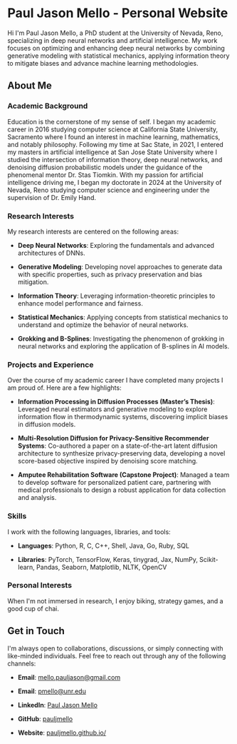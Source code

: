 ﻿# Paul Jason Mello - Personal Website

Hi I'm Paul Jason Mello, a PhD student at the University of Nevada, Reno, specializing in deep neural networks and artificial intelligence. My work focuses on optimizing and enhancing deep neural networks by combining generative modeling with statistical mechanics, applying information theory to mitigate biases and advance machine learning methodologies.


## About Me

### Academic Background


Education is the cornerstone of my sense of self. I began my academic career in 2016 studying computer science at California State University, Sacramento where I found an interest in machine learning, mathematics, and notably philosophy. Following my time at Sac State, in 2021, I entered my masters in artificial intelligence at San Jose State University where I studied the intersection of information theory, deep neural networks, and denoising diffusion probabilistic models under the guidance of the phenomenal mentor Dr. Stas Tiomkin. With my passion for artificial intelligence driving me, I began my doctorate in 2024 at the University of Nevada, Reno studying computer science and engineering under the supervision of Dr. Emily Hand. 


### Research Interests


My research interests are centered on the following areas:


- **Deep Neural Networks**: Exploring the fundamentals and advanced architectures of DNNs.

- **Generative Modeling**: Developing novel approaches to generate data with specific properties, such as privacy preservation and bias mitigation.

- **Information Theory**: Leveraging information-theoretic principles to enhance model performance and fairness.

- **Statistical Mechanics**: Applying concepts from statistical mechanics to understand and optimize the behavior of neural networks.

- **Grokking and B-Splines**: Investigating the phenomenon of grokking in neural networks and exploring the application of B-splines in AI models.


### Projects and Experience


Over the course of my academic career I have completed many projects I am proud of. Here are a few highlights:



- **Information Processing in Diffusion Processes (Master’s Thesis)**: Leveraged neural estimators and generative modeling to explore information flow in thermodynamic systems, discovering implicit biases in diffusion models.

- **Multi-Resolution Diffusion for Privacy-Sensitive Recommender Systems**: Co-authored a paper on a state-of-the-art latent diffusion architecture to synthesize privacy-preserving data, developing a novel score-based objective inspired by denoising score matching.

- **Amputee Rehabilitation Software (Capstone Project)**: Managed a team to develop software for personalized patient care, partnering with medical professionals to design a robust application for data collection and analysis.


### Skills


I work with the following languages, libraries, and tools:


- **Languages**: Python, R, C, C++, Shell, Java, Go, Ruby, SQL

- **Libraries**: PyTorch, TensorFlow, Keras, tinygrad, Jax, NumPy, Scikit-learn, Pandas, Seaborn, Matplotlib, NLTK, OpenCV


### Personal Interests


When I'm not immersed in research, I enjoy biking, strategy games, and a good cup of chai.


## Get in Touch


I'm always open to collaborations, discussions, or simply connecting with like-minded individuals. Feel free to reach out through any of the following channels:


- **Email**: [mello.pauljason@gmail.com](mailto:mello.pauljason@gmail.com)

- **Email**: [pmello@unr.edu](mailto:pmello@unr.edu)

- **LinkedIn**: [Paul Jason Mello](https://www.linkedin.com/in/pauljasonmello/)

- **GitHub**: [pauljmello](https://github.com/pauljmello)

- **Website**: [pauljmello.github.io/](https://pauljmello.github.io/)
